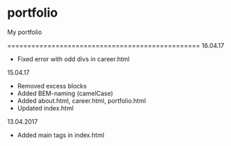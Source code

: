 # portfolio
My portfolio 

================================================
16.04.17
* Fixed error with odd divs in career.html 

15.04.17
* Removed excess blocks
* Added BEM-naming (camelCase)
* Added about.html, career.html, portfolio.html
* Updated index.html

13.04.2017
* Added main tags in index.html
